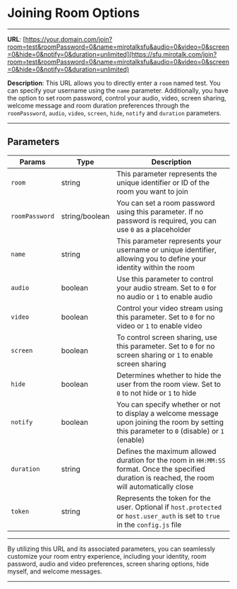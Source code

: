 # Joining Room Options

---

**URL**: [https://your.domain.com/join?room=test&roomPassword=0&name=mirotalksfu&audio=0&video=0&screen=0&hide=0&notify=0&duration=unlimited](https://sfu.mirotalk.com/join?room=test&roomPassword=0&name=mirotalksfu&audio=0&video=0&screen=0&hide=0&notify=0&duration=unlimited)

**Description**: This URL allows you to directly enter a `room` named test. You can specify your username using the `name` parameter. Additionally, you have the option to set room password, control your audio, video, screen sharing, welcome message and room duration preferences through the `roomPassword`, `audio`, `video`, `screen`, `hide`, `notify` and `duration` parameters.

---

## Parameters

| Params         | Type           | Description                                                                                                                                        |
| -------------- | -------------- | -------------------------------------------------------------------------------------------------------------------------------------------------- |
| `room`         | string         | This parameter represents the unique identifier or ID of the room you want to join                                                                 |
| `roomPassword` | string/boolean | You can set a room password using this parameter. If no password is required, you can use `0` as a placeholder                                     |
| `name`         | string         | This parameter represents your username or unique identifier, allowing you to define your identity within the room                                 |
| `audio`        | boolean        | Use this parameter to control your audio stream. Set to `0` for no audio or `1` to enable audio                                                    |
| `video`        | boolean        | Control your video stream using this parameter. Set to `0` for no video or `1` to enable video                                                     |
| `screen`       | boolean        | To control screen sharing, use this parameter. Set to `0` for no screen sharing or `1` to enable screen sharing                                    |
| `hide`         | boolean        | Determines whether to hide the user from the room view. Set to `0` to not hide or `1` to hide                                                      |
| `notify`       | boolean        | You can specify whether or not to display a welcome message upon joining the room by setting this parameter to `0` (disable) or `1` (enable)       |
| `duration`     | string         | Defines the maximum allowed duration for the room in `HH:MM:SS` format. Once the specified duration is reached, the room will automatically close  |
| `token`        | string         | Represents the token for the user. Optional if `host.protected` or `host.user_auth` is set to `true` in the `config.js` file                       |

---

By utilizing this URL and its associated parameters, you can seamlessly customize your room entry experience, including your identity, room password, audio and video preferences, screen sharing options, hide myself, and welcome messages.

---
